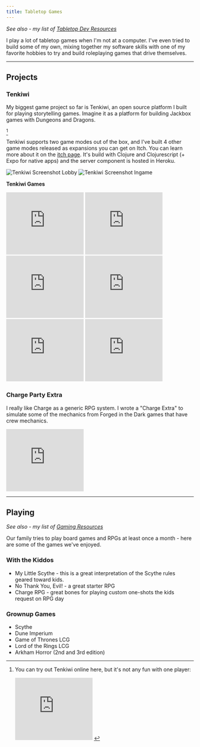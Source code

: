 ```yaml
---
title: Tabletop Games
---
```


_See also - my list of [Tabletop Dev Resources](/tabletop/resources/)_

I play a lot of tabletop games when I'm not at a computer. I've even tried to build some of my own, mixing together my software skills with one of my favorite hobbies to try and build roleplaying games that drive themselves.

----

## Projects

### Tenkiwi

My biggest game project so far is Tenkiwi, an open source platform I built for playing storytelling games. Imagine it as a platform for building Jackbox games with Dungeons and Dragons.

[^Tenkiwi]

Tenkiwi supports two game modes out of the box, and I've built 4 other game modes released as expansions you can get on Itch. You can learn more about it on the [itch page](https://therabidbanana.itch.io/tenkiwi). It's build with Clojure and Clojurescript (+ Expo for native apps) and the server component is hosted in Heroku.


![Tenkiwi Screenshot Lobby](/assets/images/tabletop/tenkiwi-screen-1.png)
![Tenkiwi Screenshot Ingame](/assets/images/tabletop/tenkiwi-screen-2.png)


**Tenkiwi Games**

<iframe src="https://itch.io/embed/1179038?bg_color=e6d19e&amp;fg_color=000000&amp;link_color=9e2835&amp;border_color=9e5536" width="208" height="167" frameborder="0"><a href="https://therabidbanana.itch.io/culinary-contest">Culinary Contest by therabidbanana</a></iframe>

<iframe src="https://itch.io/embed/1275895?bg_color=5D6A7F&amp;fg_color=fff&amp;link_color=fb922b&amp;border_color=453448" width="208" height="167" frameborder="0"><a href="https://therabidbanana.itch.io/for-the-captain">For the Captain by therabidbanana</a></iframe>

<iframe src="https://itch.io/embed/1286302?bg_color=012954&amp;fg_color=ffffff&amp;link_color=5beffa&amp;border_color=333333" width="208" height="167" frameborder="0"><a href="https://therabidbanana.itch.io/outsider-blues">Outsider Blues by therabidbanana</a></iframe>

<iframe src="https://itch.io/embed/1406427?bg_color=ffffff&amp;fg_color=000000&amp;link_color=247baf&amp;border_color=ff5760" width="208" height="167" frameborder="0"><a href="https://therabidbanana.itch.io/the-laughing-kobold">The Laughing Kobold by therabidbanana</a></iframe>

<iframe src="https://itch.io/embed/1713403?bg_color=afbfd2&amp;fg_color=0e0a0a&amp;link_color=0484d1&amp;border_color=814e43" width="208" height="167" frameborder="0"><a href="https://therabidbanana.itch.io/suits-and-strangers">Suits and Strangers by therabidbanana</a></iframe>

<iframe src="https://itch.io/embed/1563019?bg_color=ffffff&amp;fg_color=222222&amp;link_color=fa5c5c&amp;border_color=af9d7b" width="208" height="167" frameborder="0"><a href="https://therabidbanana.itch.io/task-force-jade">Task Force JADE by therabidbanana</a></iframe>

### Charge Party Extra

I really like Charge as a generic RPG system. I wrote a "Charge Extra" to simulate some of the mechanics from Forged in the Dark games that have crew mechanics.

<iframe src="https://itch.io/embed/1351580?bg_color=ffffff&amp;fg_color=222222&amp;link_color=8b5abb&amp;border_color=7c6685" width="208" height="167" frameborder="0"><a href="https://therabidbanana.itch.io/charge-party-extra">Charge Party Extra by therabidbanana</a></iframe>

----

## Playing

_See also - my list of [Gaming Resources](/tabletop/play-resources/)_

Our family tries to play board games and RPGs at least once a month - here are some of the games we've enjoyed.

### With the Kiddos

* My Little Scythe - this is a great interpretation of the Scythe rules geared toward kids.
* No Thank You, Evil! - a great starter RPG
* Charge RPG - great bones for playing custom one-shots the kids request on RPG day

### Grownup Games

* Scythe
* Dune Imperium
* Game of Thrones LCG
* Lord of the Rings LCG
* Arkham Horror (2nd and 3rd edition)

[^Tenkiwi]: You can try out Tenkiwi online here, but it's not any fun with one player:
    <iframe src="https://itch.io/embed/1106687?bg_color=212121&amp;fg_color=fff&amp;link_color=7ec54d&amp;border_color=333333" width="208" height="167" frameborder="0"><a href="https://therabidbanana.itch.io/tenkiwi">Tenkiwi by therabidbanana</a></iframe>

